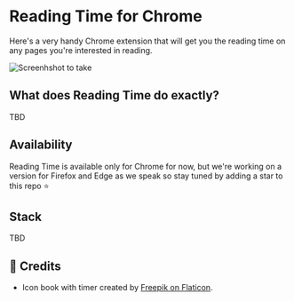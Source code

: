 # Reading Time for Chrome

Here's a very handy Chrome extension that will get you the reading time on any pages you're interested in reading.

![Screenhshot to take](./public/tbd "Reading Time Official Page")

## What does Reading Time do exactly?
TBD

## Availability
Reading Time is available only for Chrome for now, but we're working on a version for Firefox and Edge as we speak so stay tuned by adding a star to this repo ⭐️

## Stack
TBD

## 🙏 Credits
- Icon book with timer created by [Freepik on Flaticon]("https://www.flaticon.com/free-icons/study").